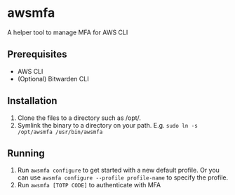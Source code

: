 # awsmfa
A helper tool to manage MFA for AWS CLI

## Prerequisites

 - AWS CLI
 - (Optional) Bitwarden CLI

## Installation

 1. Clone the files to a directory such as /opt/.
 2. Symlink the binary to a directory on your path. E.g. `sudo ln -s /opt/awsmfa /usr/bin/awsmfa`

## Running

 1. Run `awsmfa configure` to get started with a new default profile. Or you can use `awsmfa configure --profile profile-name` to specify the profile.
 2. Run `awsmfa [TOTP CODE]` to authenticate with MFA